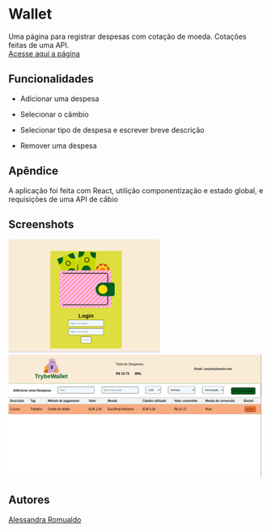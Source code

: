 # Wallet

Uma página para registrar despesas com cotação de moeda. Cotações feitas de uma API.              
[Acesse aqui a página](https://wallet-lovat-five.vercel.app/)

## Funcionalidades

- Adicionar uma despesa

- Selecionar o câmbio

- Selecionar tipo de despesa e escrever breve descrição

- Remover uma despesa

## Apêndice

A aplicação foi feita com React, utilição componentização e estado global, e requisições de uma API de câbio

## Screenshots

<div>
<img src="./screenshots/login.png" alt="página inicial de login " width=300 >
<img src="./screenshots/table.png" alt="página de despesas " width=500 >
</div>

## Autores

[Alessandra Romualdo](https://www.linkedin.com/in/alessandra-romualdo/)

